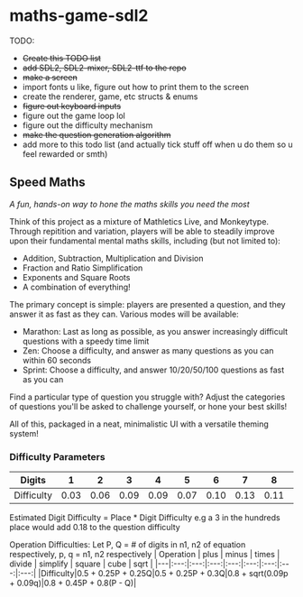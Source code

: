 # maths-game-sdl2

TODO:
- ~~Create this TODO list~~
- ~~add SDL2, SDL2-mixer, SDL2-ttf to the repo~~
- ~~make a screen~~
- import fonts u like, figure out how to print them to the screen
- create the renderer, game, etc structs & enums
- ~~figure out keyboard inputs~~
- figure out the game loop lol
- figure out the difficulty mechanism
- ~~make the question generation algorithm~~
- add more to this todo list (and actually tick stuff off when u do them so u feel rewarded or smth)

## Speed Maths
*A fun, hands-on way to hone the maths skills you need the most*

Think of this project as a mixture of Mathletics Live, and Monkeytype. Through repitition and variation, players will be able to steadily improve upon their fundamental mental maths skills, including (but not limited to):
- Addition, Subtraction, Multiplication and Division
- Fraction and Ratio Simplification
- Exponents and Square Roots
- A combination of everything!

The primary concept is simple: players are presented a question, and they answer it as fast as they can. Various modes will be available:
- Marathon: Last as long as possible, as you answer increasingly difficult questions with a speedy time limit
- Zen: Choose a difficulty, and answer as many questions as you can within 60 seconds
- Sprint: Choose a difficulty, and answer 10/20/50/100 questions as fast as you can

Find a particular type of question you struggle with? Adjust the categories of questions you'll be asked to challenge yourself, or hone your best skills!

All of this, packaged in a neat, minimalistic UI with a versatile theming system!

### Difficulty Parameters
| Digits | 1 | 2 | 3 | 4 | 5 | 6 | 7 | 8 | 9 | 0 |
|---|:---:|:---:|:---:|:---:|:---:|:---:|:---:|:---:|:---:|:---:|
|Difficulty|0.03|0.06|0.09|0.09|0.07|0.10|0.13|0.11|0.08|0.01|

Estimated Digit Difficulty = Place * Digit Difficulty
e.g a 3 in the hundreds place would add 0.18 to the question difficulty

Operation Difficulties: Let P, Q = # of digits in n1, n2 of equation respectively, p, q = n1, n2 respectively
| Operation | plus | minus | times | divide | simplify | square | cube | sqrt |
|---|:---:|:---:|:---:|:---:|:---:|:---:|:---:|:---:|
|Difficulty|0.5 + 0.25P + 0.25Q|0.5 + 0.25P + 0.3Q|0.8 + sqrt(0.09p + 0.09q)|0.8 + 0.45P + 0.8(P - Q)|
